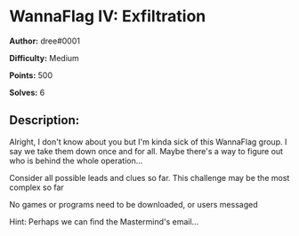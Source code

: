 # WannaFlag IV: Exfiltration

**Author:** dree#0001

**Difficulty:** Medium

**Points:** 500

**Solves:** 6

## Description:

Alright, I don't know about you but I'm kinda sick of this WannaFlag group. I say we take them down once and for all. Maybe there's a way to figure out who is behind the whole operation...

Consider all possible leads and clues so far. This challenge may be the most complex so far

No games or programs need to be downloaded, or users messaged

Hint: Perhaps we can find the Mastermind's email...